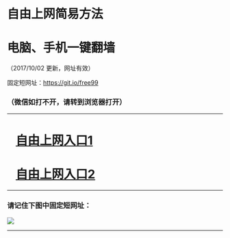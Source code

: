 ﻿# 自由上网简易方法

# 电脑、手机一键翻墙

（2017/10/02 更新，网址有效）

固定短网址：https://git.io/free99

### （微信如打不开，请转到浏览器打开）


***





# &nbsp;&nbsp; <a href="http://ft572521972.fwtz-zhenx1001.xyz/fwqtz01.html?t=100200123201 " target="_blank">自由上网入口1</a>
# &nbsp;&nbsp; <a href="http://ft50793484.fw-tzzhen1002.xyz/fwqtz02.html?t=10020014244 " target="_blank">自由上网入口2</a>
***

### 请记住下图中固定短网址：

<img src="https://s3-us-west-2.amazonaws.com/fwq-1001/yjfq-20170905okok.png" /> 


***


